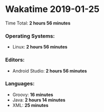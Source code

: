 # Wakatime 2019-01-25

Time Total: **2 hours 56 minutes**

### Operating Systems:
- Linux: **2 hours 56 minutes** 

### Editors:
- Android Studio: **2 hours 56 minutes** 

### Languages:
- Groovy: **16 minutes** 
- Java: **2 hours 14 minutes** 
- XML: **25 minutes** 

